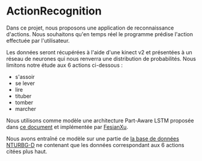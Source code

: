 # ActionRecognition

Dans ce projet, nous proposons une application de reconnaissance d'actions. Nous souhaitons qu'en temps réel le programme
prédise l'action effectuée par l'utilisateur. 

Les données seront récupérées à l'aide d'une kinect v2 et présentées à un réseau de neurones qui nous renverra une distribution
de probabilités.
Nous limitons notre étude aux 6 actions ci-dessous :
- s'assoir
- se lever
- lire
- tituber
- tomber
- marcher

Nous utilisons comme modèle une architecture Part-Aware LSTM proposée dans [ce document](https://arxiv.org/abs/1604.02808)
et implémentée par [FesianXu](https://github.com/FesianXu/PLSTM).

Nous avons entraîné ce modèle sur une partie de [la base de données NTURBG-D](http://rose1.ntu.edu.sg/datasets/actionrecognition.asp)
ne contenant que les données correspondant aux 6 actions citées plus haut.
